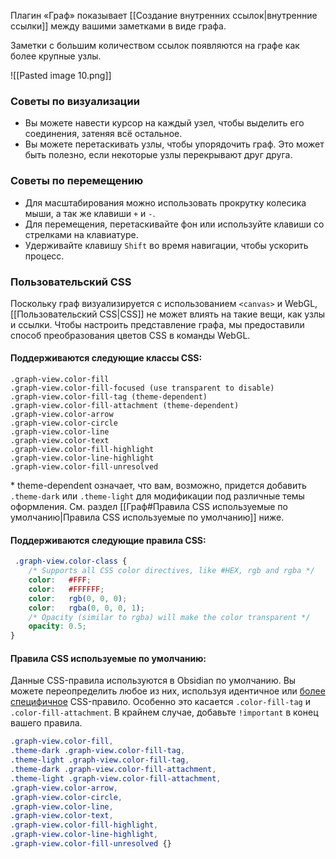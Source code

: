 Плагин «Граф» показывает [[Создание внутренних ссылок|внутренние ссылки]] между вашими заметками в виде графа.

Заметки с большим количеством ссылок появляются на графе как более крупные узлы.

![[Pasted image 10.png]]

### Советы по визуализации

- Вы можете навести курсор на каждый узел, чтобы выделить его соединения, затеняя всё остальное.
- Вы можете перетаскивать узлы, чтобы упорядочить граф. Это может быть полезно, если некоторые узлы перекрывают друг друга.

### Советы по перемещению

- Для масштабирования можно использовать прокрутку колесика мыши, а так же клавиши `+` и `-`.
- Для перемещения, перетаскивайте фон или используйте клавиши со стрелками на клавиатуре.
- Удерживайте клавишу `Shift` во время навигации, чтобы ускорить процесс.

### Пользовательский CSS

Поскольку граф визуализируется с использованием `<canvas>` и WebGL, [[Пользовательский CSS|CSS]] не может влиять на такие вещи, как узлы и ссылки. Чтобы настроить представление графа, мы предоставили способ преобразования цветов CSS в команды WebGL.

#### Поддерживаются следующие классы CSS: 

```
.graph-view.color-fill
.graph-view.color-fill-focused (use transparent to disable)
.graph-view.color-fill-tag (theme-dependent)
.graph-view.color-fill-attachment (theme-dependent)
.graph-view.color-arrow
.graph-view.color-circle
.graph-view.color-line
.graph-view.color-text
.graph-view.color-fill-highlight
.graph-view.color-line-highlight
.graph-view.color-fill-unresolved
```

\* theme-dependent означает, что вам, возможно, придется добавить `.theme-dark` или `.theme-light` для модификации под различные темы оформления. См. раздел [[Граф#Правила CSS используемые по умолчанию|Правила CSS используемые по умолчанию]] ниже.

#### Поддерживаются следующие правила CSS:

```css
 .graph-view.color-class {
	/* Supports all CSS color directives, like #HEX, rgb and rgba */
	color:   #FFF;
	color:   #FFFFFF;
	color:   rgb(0, 0, 0);
	color:   rgba(0, 0, 0, 1);
	/* Opacity (similar to rgba) will make the color transparent */
	opacity: 0.5;
}
```

#### Правила CSS используемые по умолчанию:

Данные CSS-правила используются в Obsidian по умолчанию. Вы можете переопределить любое из них, используя идентичное или [более специфичное](https://developer.mozilla.org/en-US/docs/Web/CSS/Specificity) CSS-правило. Особенно это касается `.color-fill-tag` и `.color-fill-attachment`. В крайнем случае, добавьте `!important` в конец вашего правила.

```css
.graph-view.color-fill,
.theme-dark .graph-view.color-fill-tag,
.theme-light .graph-view.color-fill-tag,
.theme-dark .graph-view.color-fill-attachment,
.theme-light .graph-view.color-fill-attachment,
.graph-view.color-arrow,
.graph-view.color-circle,
.graph-view.color-line,
.graph-view.color-text,
.graph-view.color-fill-highlight,
.graph-view.color-line-highlight,
.graph-view.color-fill-unresolved {}
```